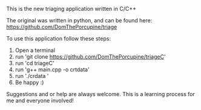 This is the new triaging application written in C/C++

The original was written in python, and can be found here: https://github.com/DomThePorcupine/triage

To use this application follow these steps:

1. Open a terminal
2. run 'git clone https://github.com/DomThePorcupine/triageC'
3. run 'cd triageC'
4. run 'g++ main.cpp -o crtdata'
5. run './crdata <opts>'
6. Be happy :)


Suggestions and or help are always welcome. This is a learning process for me and everyone involved!
